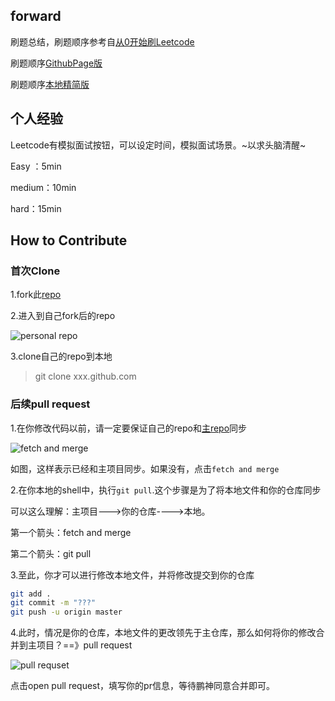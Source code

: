 ## forward

刷题总结，刷题顺序参考自[从0开始刷Leetcode](https://leetcode-cn.com/circle/article/48kq9d)

刷题顺序[GithubPage版](https://cinzyae.github.io/Leetcode-Daily/)

刷题顺序[本地精简版](./leetcode.html)

## 个人经验

Leetcode有模拟面试按钮，可以设定时间，模拟面试场景。~以求头脑清醒~

Easy ：5min

medium：10min

hard：15min

## How to Contribute

### 首次Clone

1.fork此[repo](https://github.com/gilgameshchen/Leetcode-Daily)

2.进入到自己fork后的repo

![personal repo](http://tva1.sinaimg.cn/large/0085EwgIgy1gxu0amyb66j30ex02i750.jpg)

3.clone自己的repo到本地

>git clone xxx.github.com

### 后续pull request

1.在你修改代码以前，请一定要保证自己的repo和[主repo](https://github.com/gilgameshchen/Leetcode-Daily)同步

![fetch and merge](http://tva1.sinaimg.cn/large/0085EwgIgy1gxu0czx3dsj30d308dq4m.jpg)

如图，这样表示已经和主项目同步。如果没有，点击`fetch and merge`

2.在你本地的shell中，执行`git pull`.这个步骤是为了将本地文件和你的仓库同步

可以这么理解：主项目--->你的仓库---->本地。

第一个箭头：fetch and merge

第二个箭头：git pull

3.至此，你才可以进行修改本地文件，并将修改提交到你的仓库

```bash
git add .
git commit -m "???"
git push -u origin master
```

4.此时，情况是你的仓库，本地文件的更改领先于主仓库，那么如何将你的修改合并到主项目？==》pull request

![pull requset](http://tva1.sinaimg.cn/large/0085EwgIgy1gxu0ieyavmj30cj06dmyd.jpg)

点击open pull request，填写你的pr信息，等待鹏神同意合并即可。

